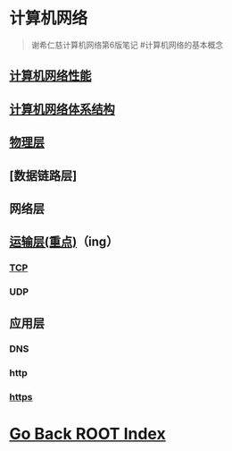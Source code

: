 # 计算机网络
> 谢希仁慈计算机网络第6版笔记
#计算机网络的基本概念
## [计算机网络性能](/computer-network/计算机网络性能.md)
## [计算机网络体系结构](/computer-network/计算机网络体系结构.md)
## [物理层](/computer-network/物理层.md)
## [数据链路层]
## 网络层
## [运输层(重点)](/computer-network/运输层.md)（ing）
   ### [TCP](/computer-network/运输层.md#TCP)
   ### UDP
## 应用层
### DNS
### http
### [https](/computer-network/https.md)

# [Go Back ROOT Index](/computer-network/README.md)
